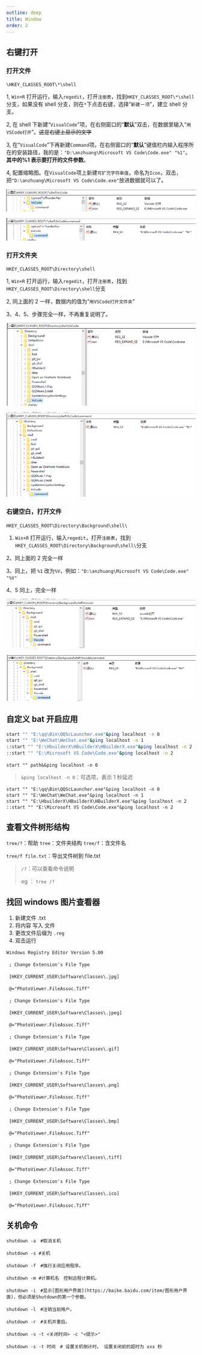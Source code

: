 ```yaml
---
outline: deep
title: Window
order: 2
---
```


## 右键打开

### 打开文件

`\HKEY_CLASSES_ROOT\*\shell`

1, `Win+R` 打开运行，输入`regedit`，打开`注册表`，找到`HKEY_CLASSES_ROOT\*\shell`分支，如果没有 shell 分支，则在`*`下点击右键，选择“`新建`－`项`”，建立 shell 分支。

2, 在 shell 下新建“`VisualCode`”项，在右侧窗口的“**默认**”双击，在数据里输入“`用VSCode打开`”。~~这是右键上显示的文字~~

3, 在“`VisualCode`”下再新建`Command`项，在右侧窗口的“**默认**”键值栏内输入程序所在的安装路径，我的是：`"D:\anzhuang\Microsoft VS Code\Code.exe" "%1"`。**其中的%1 表示要打开的文件参数**。

4, 配置缩略图。在`VisualCode`项上新建`可扩充字符串值`，命名为`Icon`，双击，把`"D:\anzhuang\Microsoft VS Code\Code.exe"`放进数据就可以了。

![image-20210824184345909](window.assets/image-20210824184345909.png)

![image-20210824184331906](./window.assets/image-20210824184331906.png)

### 打开文件夹

`HKEY_CLASSES_ROOT\Directory\shell`

1, `Win+R` 打开运行，输入`regedit`，打开`注册表`，找到`HKEY_CLASSES_ROOT\Directory\shell`分支

2, 同上面的 2 一样，数据内的值为“`用VSCode打开文件夹`”

3、4、5、步骤完全一样，不再重复说明了。

![image-20210824184633371](window.assets/image-20210824184633371.png)

![image-20210824184643370](window.assets/image-20210824184643370.png)

### 右键空白，打开文件

`HKEY_CLASSES_ROOT\Directory\Background\shell\`

1. `Win+R` 打开运行，输入`regedit`，打开`注册表`，找到`HKEY_CLASSES_ROOT\Directory\Background\shell\`分支

2、同上面的 2 完全一样

3、同上，把 `%1` 改为`%V`，例如：`"D:\anzhuang\Microsoft VS Code\Code.exe" "%V"`

4、5 同上，完全一样

![image-20210824184750514](window.assets/image-20210824184750514.png)

![image-20210824184802965](window.assets/image-20210824184802965.png)

## 自定义 bat 开启应用

```bash
start "" "E:\qq\Bin\QQScLauncher.exe"&ping localhost -n 0
start "" "E:\WeChat\WeChat.exe"&ping localhost -n 1
::start "" "E:\HbuilderX\HBuilderX\HBuilderX.exe"&ping localhost -n 2
::start "" "E:\Microsoft VS Code\Code.exe"&ping localhost -n 2
```

`start "" path&&ping localhost -n 0`

> `&ping localhost -n 0`：可选项，表示 1 秒延迟

```shell
start "" "E:\qq\Bin\QQScLauncher.exe"&ping localhost -n 0
start "" "E:\WeChat\WeChat.exe"&ping localhost -n 1
start "" "E:\HbuilderX\HBuilderX\HBuilderX.exe"&ping localhost -n 2
::start "" "E:\Microsoft VS Code\Code.exe"&ping localhost -n 2
```

## 查看文件树形结构

`tree/?`：帮助 `tree`：文件夹结构 `tree/f`：含文件名

`tree/f file.txt`：导出文件树到 file.txt

> `/?`：可以查看命令说明
>
> eg ： `tree /?`

## 找回 windows 图片查看器

1. 新建文件 .txt
2. 将内容 写入 文件
3. 更改文件后缀为 `.reg`
4. 双击运行

```shell
Windows Registry Editor Version 5.00

 ; Change Extension's File Type

 [HKEY_CURRENT_USER\Software\Classes\.jpg]

 @="PhotoViewer.FileAssoc.Tiff"

 ; Change Extension's File Type

 [HKEY_CURRENT_USER\Software\Classes\.jpeg]

 @="PhotoViewer.FileAssoc.Tiff"

 ; Change Extension's File Type

 [HKEY_CURRENT_USER\Software\Classes\.gif]

 @="PhotoViewer.FileAssoc.Tiff"

 ; Change Extension's File Type

 [HKEY_CURRENT_USER\Software\Classes\.png]

 @="PhotoViewer.FileAssoc.Tiff"

 ; Change Extension's File Type

 [HKEY_CURRENT_USER\Software\Classes\.bmp]

 @="PhotoViewer.FileAssoc.Tiff"

 ; Change Extension's File Type

 [HKEY_CURRENT_USER\Software\Classes\.tiff]

 @="PhotoViewer.FileAssoc.Tiff"

 ; Change Extension's File Type

 [HKEY_CURRENT_USER\Software\Classes\.ico]

 @="PhotoViewer.FileAssoc.Tiff"

```

## 关机命令

```shell
shutdown -a　#取消关机

shutdown -s #关机

shutdown -f　#强行关闭应用程序。

shutdown -m #计算机名　控制远程计算机。

shutdown -i　#显示[图形用户界面](https://baike.baidu.com/item/图形用户界面)，但必须是Shutdown的第一个参数。

shutdown -l　#注销当前用户。

shutdown -r　#关机并重启。

shutdown -s -t <关闭时间> -c "<提示>"

shutdown -s -t 时间　# 设置关机倒计时。 设置关闭前的超时为 xxx 秒
```
